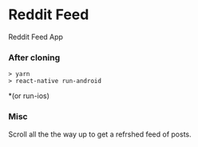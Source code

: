 # Reddit Feed

Reddit Feed App

### After cloning

```
> yarn
> react-native run-android
```

*(or run-ios)

### Misc

Scroll all the the way up to get a refrshed feed of posts.

